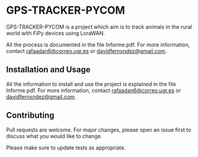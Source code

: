 # GPS-TRACKER-PYCOM

GPS-TRACKER-PYCOM is a project which aim is to track animals in the rural world with FiPy devices using LoraWAN.

All the process is documented in the file Informe.pdf. For more information, contact rafaadan6@correo.ugr.es or davidfernxndez@gmail.com.

## Installation and Usage

All the information to install and use the project is explained in the file Informe.pdf. For more information, contact rafaadan6@correo.ugr.es or davidfernxndez@gmail.com.

## Contributing
Pull requests are welcome. For major changes, please open an issue first to discuss what you would like to change.

Please make sure to update tests as appropriate.

